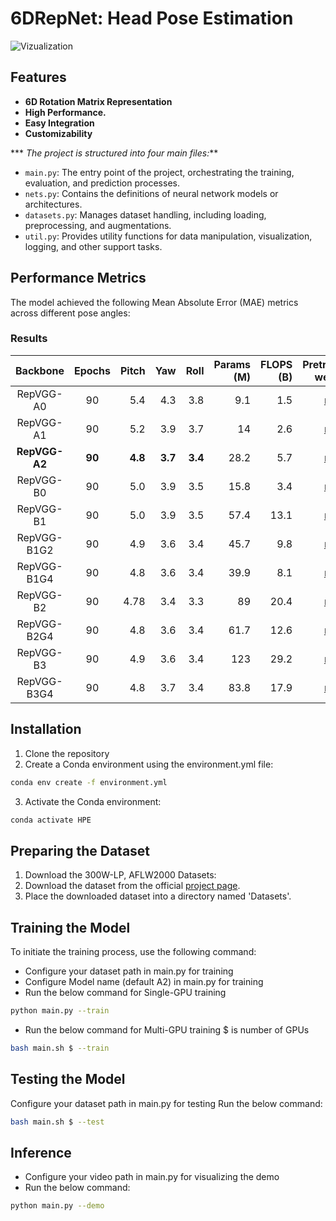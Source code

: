 # 6DRepNet: Head Pose Estimation
![Vizualization](https://github.com/Shohruh72/SixDRepNet/blob/master/weights/Result.gif)

## Features

* **6D Rotation Matrix Representation**
* **High Performance.**
* **Easy Integration**
* **Customizability**
  
*** _The project is structured into four main files:_**

- `main.py`: The entry point of the project, orchestrating the training, evaluation, and prediction processes.
- `nets.py`: Contains the definitions of neural network models or architectures.
- `datasets.py`: Manages dataset handling, including loading, preprocessing, and augmentations.
- `util.py`: Provides utility functions for data manipulation, visualization, logging, and other support tasks.

## Performance Metrics

The model achieved the following Mean Absolute Error (MAE) metrics across different pose angles:

### Results

| Backbone  | Epochs | Pitch | Yaw | Roll | Params (M) | FLOPS (B) | Pretrained weights |
|:---------:|:------:|------:|----:|-----:|-----------:|----------:|-------------------:|
| RepVGG-A0 |  90    |  5.4  | 4.3 | 3.8  |     9.1    |    1.5    | [model](https://github.com/Shohruh72/SixDRepNet/releases/download/v1/best_a0.pt)|
| RepVGG-A1 |  90    |  5.2  | 3.9 | 3.7  |     14     |    2.6    | [model](https://github.com/Shohruh72/SixDRepNet/releases/download/v1/best_a1.pt)                   |
| **RepVGG-A2** |  **90**    |  **4.8**  | **3.7** | **3.4**  |    28.2    |    5.7    | [model](https://github.com/Shohruh72/SixDRepNet/releases/download/v1/best_a2.pt)                    |
| RepVGG-B0 |  90    |  5.0  | 3.9 | 3.5  |    15.8    |    3.4    | [model](https://github.com/Shohruh72/SixDRepNet/releases/download/v1/best_b0.pt)                    ||
| RepVGG-B1 |  90    |  5.0  | 3.9 | 3.5  |    57.4    |   13.1    | [model](https://github.com/Shohruh72/SixDRepNet/releases/download/v1/best_b1.pt)                   |
| RepVGG-B1G2 |  90  |  4.9  | 3.6 | 3.4  |    45.7    |    9.8    | [model](https://github.com/Shohruh72/SixDRepNet/releases/download/v1/best_b1g2.pt)                  |
| RepVGG-B1G4 |  90  |  4.8  | 3.6 | 3.4  |    39.9    |    8.1    | [model](https://github.com/Shohruh72/SixDRepNet/releases/download/v1/best_b1g4.pt)                    |
| RepVGG-B2 |  90    |  4.78 | 3.4 | 3.3  |     89     |   20.4    | [model](https://github.com/Shohruh72/SixDRepNet/releases/download/v1/best_b2.pt)                       |
| RepVGG-B2G4 |  90  | 4.8   | 3.6 | 3.4  |    61.7    |   12.6    | [model](https://github.com/Shohruh72/SixDRepNet/releases/download/v1/best_b2g4.pt)                      |
| RepVGG-B3 |  90    |  4.9  | 3.6 | 3.4  |    123     |   29.2    | [model](https://github.com/Shohruh72/SixDRepNet/releases/download/v1/best_b3.pt)                  |
| RepVGG-B3G4 |  90  |  4.8  | 3.7 | 3.4  |    83.8    |   17.9    |  [model](https://github.com/Shohruh72/SixDRepNet/releases/download/v1/best_b3g4.pt)                     |

## Installation

1. Clone the repository
2. Create a Conda environment using the environment.yml file:

```bash 
conda env create -f environment.yml
```

3. Activate the Conda environment:

```bash
conda activate HPE
```

## Preparing the Dataset

1. Download the 300W-LP, AFLW2000 Datasets:
2. Download the dataset from the
   official [project page](http://www.cbsr.ia.ac.cn/users/xiangyuzhu/projects/3DDFA/main.htm).
3. Place the downloaded dataset into a directory named 'Datasets'.

        
## Training the Model

To initiate the training process, use the following command:
* Configure your dataset path in main.py for training
* Configure Model name (default A2) in main.py for training
* Run the below command for Single-GPU training
```bash
python main.py --train
```
* Run the below command for Multi-GPU training $ is number of GPUs 
```bash
bash main.sh $ --train
```

## Testing the Model
Configure your dataset path in main.py for testing
Run the below command:
```bash
bash main.sh $ --test
```
## Inference
* Configure your video path in main.py for visualizing the demo
* Run the below command:
```bash
python main.py --demo
```



